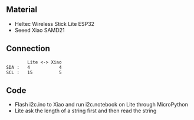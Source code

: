 ## Material
* Heltec Wireless Stick Lite ESP32
* Seeed Xiao SAMD21
## Connection
```
        Lite <-> Xiao
SDA :   4           4     
SCL :   15          5     
```
## Code
* Flash i2c.ino to Xiao and run i2c.notebook on Lite through MicroPython 
* Lite ask the length of a string first and then read the string 